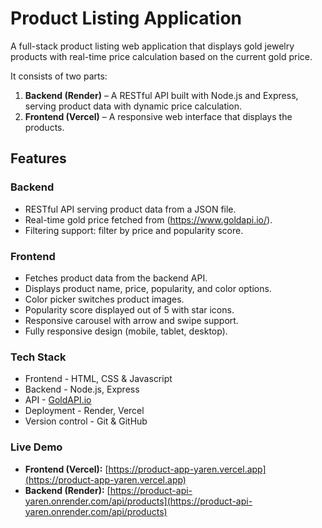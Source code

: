 # Product Listing Application

A full-stack product listing web application that displays gold jewelry products with real-time price calculation based on the current gold price.

It consists of two parts:

1. **Backend (Render)** – A RESTful API built with Node.js and Express, serving product data with dynamic price calculation.
2. **Frontend (Vercel)** – A responsive web interface that displays the products.

## Features

### Backend

- RESTful API serving product data from a JSON file.
- Real-time gold price fetched from (https://www.goldapi.io/).
- Filtering support: filter by price and popularity score.

### Frontend

- Fetches product data from the backend API.
- Displays product name, price, popularity, and color options.
- Color picker switches product images.
- Popularity score displayed out of 5 with star icons.
- Responsive carousel with arrow and swipe support.
- Fully responsive design (mobile, tablet, desktop).

### Tech Stack

- Frontend - HTML, CSS & Javascript
- Backend - Node.js, Express
- API - [GoldAPI.io](http://goldapi.io/)
- Deployment - Render, Vercel
- Version control - Git & GitHub
  
### Live Demo
- **Frontend (Vercel):** [https://product-app-yaren.vercel.app](https://product-app-yaren.vercel.app)
- **Backend (Render):** [https://product-api-yaren.onrender.com/api/products](https://product-api-yaren.onrender.com/api/products)
